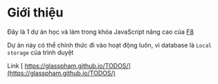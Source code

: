 # Giới thiệu

Đây là 1 dự án học và làm trong khóa JavaScript nâng cao của [F8](https://fullstack.edu.vn/)

Dự án này có thể chính thức đi vào hoạt động luôn, vì database là `Local storage` của trình duyệt

Link [ https://glasspham.github.io/TODOS/](https://glasspham.github.io/TODOS/)